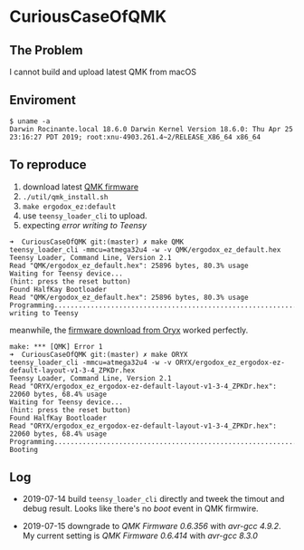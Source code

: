 # CuriousCaseOfQMK

## The Problem
I cannot build and upload latest QMK from macOS

## Enviroment

```shell 
$ uname -a
Darwin Rocinante.local 18.6.0 Darwin Kernel Version 18.6.0: Thu Apr 25 23:16:27 PDT 2019; root:xnu-4903.261.4~2/RELEASE_X86_64 x86_64
```

## To reproduce

1. download latest [QMK firmware](https://github.com/qmk/qmk_firmware)
2. `./util/qmk_install.sh`
3. `make ergodox_ez:default`
4. use `teensy_loader_cli` to upload.
5. expecting *error writing to Teensy*

```shell
➜  CuriousCaseOfQMK git:(master) ✗ make QMK
teensy_loader_cli -mmcu=atmega32u4 -w -v QMK/ergodox_ez_default.hex
Teensy Loader, Command Line, Version 2.1
Read "QMK/ergodox_ez_default.hex": 25896 bytes, 80.3% usage
Waiting for Teensy device...
(hint: press the reset button)
Found HalfKay Bootloader
Read "QMK/ergodox_ez_default.hex": 25896 bytes, 80.3% usage
Programming..........................................................................................................................................................................error writing to Teensy
```

meanwhile, the [firmware download from Oryx](https://configure.ergodox-ez.com/ergodox-ez/layouts/default/latest/0) worked perfectly.

```shell
make: *** [QMK] Error 1
➜  CuriousCaseOfQMK git:(master) ✗ make ORYX
teensy_loader_cli -mmcu=atmega32u4 -w -v ORYX/ergodox_ez_ergodox-ez-default-layout-v1-3-4_ZPKDr.hex
Teensy Loader, Command Line, Version 2.1
Read "ORYX/ergodox_ez_ergodox-ez-default-layout-v1-3-4_ZPKDr.hex": 22060 bytes, 68.4% usage
Waiting for Teensy device...
(hint: press the reset button)
Found HalfKay Bootloader
Read "ORYX/ergodox_ez_ergodox-ez-default-layout-v1-3-4_ZPKDr.hex": 22060 bytes, 68.4% usage
Programming.............................................................................................................................................................................
Booting

```

## Log

* 2019-07-14 build `teensy_loader_cli` directly and tweek the timout and debug result. Looks like there's no *boot* event in QMK firmwire.

* 2019-07-15 downgrade to *QMK Firmware 0.6.356* with *avr-gcc 4.9.2*. My current setting is *QMK Firmware 0.6.414* with *avr-gcc 8.3.0*

